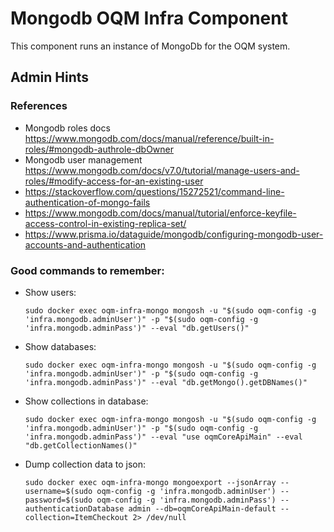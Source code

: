 # Mongodb OQM Infra Component

This component runs an instance of MongoDb for the OQM system.

## Admin Hints

### References

 - Mongodb roles docs https://www.mongodb.com/docs/manual/reference/built-in-roles/#mongodb-authrole-dbOwner
 - Mongodb user management https://www.mongodb.com/docs/v7.0/tutorial/manage-users-and-roles/#modify-access-for-an-existing-user
 - https://stackoverflow.com/questions/15272521/command-line-authentication-of-mongo-fails
 - https://www.mongodb.com/docs/manual/tutorial/enforce-keyfile-access-control-in-existing-replica-set/
 - https://www.prisma.io/dataguide/mongodb/configuring-mongodb-user-accounts-and-authentication

### Good commands to remember:

 - Show users:

   `sudo docker exec oqm-infra-mongo mongosh -u "$(sudo oqm-config -g 'infra.mongodb.adminUser')" -p "$(sudo oqm-config -g 'infra.mongodb.adminPass')" --eval "db.getUsers()"`

 - Show databases:
   
   `sudo docker exec oqm-infra-mongo mongosh -u "$(sudo oqm-config -g 'infra.mongodb.adminUser')" -p "$(sudo oqm-config -g 'infra.mongodb.adminPass')" --eval "db.getMongo().getDBNames()"`

 - Show collections in database:
   
   `sudo docker exec oqm-infra-mongo mongosh -u "$(sudo oqm-config -g 'infra.mongodb.adminUser')" -p "$(sudo oqm-config -g 'infra.mongodb.adminPass')" --eval "use oqmCoreApiMain" --eval "db.getCollectionNames()"`

 - Dump collection data to json:

   `sudo docker exec oqm-infra-mongo mongoexport --jsonArray --username=$(sudo oqm-config -g 'infra.mongodb.adminUser') --password=$(sudo oqm-config -g 'infra.mongodb.adminPass') --authenticationDatabase admin --db=oqmCoreApiMain-default --collection=ItemCheckout 2> /dev/null`
